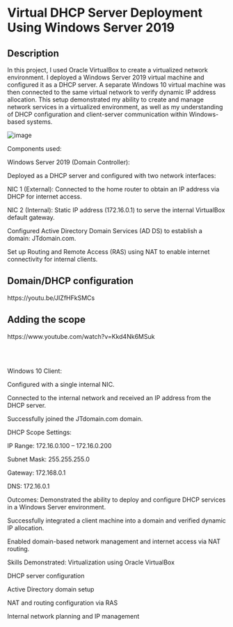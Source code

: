 # <h1>Virtual DHCP Server Deployment Using Windows Server 2019</h1>

<h2>Description</h2>

<p>In this project, I used Oracle VirtualBox to create a virtualized network environment. I deployed a Windows Server 2019 virtual machine and configured it as a DHCP server. A separate Windows 10 virtual machine was then connected to the same virtual network to verify dynamic IP address allocation. This setup demonstrated my ability to create and manage network services in a virtualized environment, as well as my understanding of DHCP configuration and client-server communication within Windows-based systems.</p2>

![image](https://github.com/user-attachments/assets/3b6b3c8a-db5d-41b5-94b2-b131520d2945)


Components used:

Windows Server 2019 (Domain Controller):

Deployed as a DHCP server and configured with two network interfaces:

NIC 1 (External): Connected to the home router to obtain an IP address via DHCP for internet access.

NIC 2 (Internal): Static IP address (172.16.0.1) to serve the internal VirtualBox default gateway.

Configured Active Directory Domain Services (AD DS) to establish a domain: JTdomain.com.

Set up Routing and Remote Access (RAS) using NAT to enable internet connectivity for internal clients.

<h2>Domain/DHCP configuration</h2>
<p>https://youtu.be/JIZfHFkSMCs</p>

<h2>Adding the scope</h2>
<p>https://www.youtube.com/watch?v=Kkd4Nk6MSuk</p>

<br>




</br>





Windows 10 Client:

Configured with a single internal NIC.

Connected to the internal network and received an IP address from the DHCP server.

Successfully joined the JTdomain.com domain.

DHCP Scope Settings:

IP Range: 172.16.0.100 – 172.16.0.200

Subnet Mask: 255.255.255.0

Gateway: 172.168.0.1

DNS: 172.16.0.1







Outcomes:
Demonstrated the ability to deploy and configure DHCP services in a Windows Server environment.

Successfully integrated a client machine into a domain and verified dynamic IP allocation.

Enabled domain-based network management and internet access via NAT routing.

Skills Demonstrated:
Virtualization using Oracle VirtualBox

DHCP server configuration

Active Directory domain setup

NAT and routing configuration via RAS

Internal network planning and IP management





